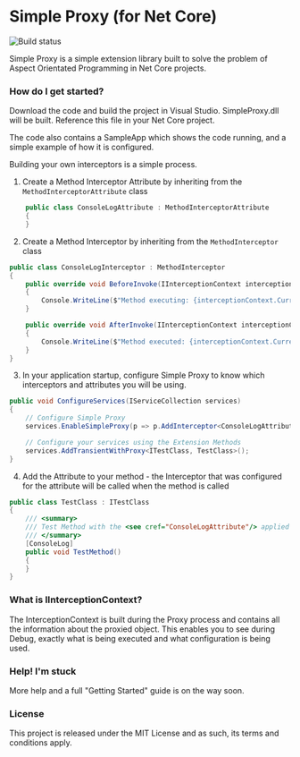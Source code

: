 # Simple Proxy (for Net Core)

![Build status](https://dev.azure.com/mambosoftware/SimpleProxy/_apis/build/status/SimpleProxy-CI)

Simple Proxy is a simple extension library built to solve the problem of Aspect Orientated Programming in Net Core projects.

### How do I get started?
Download the code and build the project in Visual Studio. SimpleProxy.dll will be built. Reference this file in your Net Core project.

The code also contains a SampleApp which shows the code running, and a simple example of how it is configured.

Building your own interceptors is a simple process.

1) Create a Method Interceptor Attribute by inheriting from the ```MethodInterceptorAttribute``` class

```csharp
    public class ConsoleLogAttribute : MethodInterceptorAttribute
    {
    }
```

2) Create a Method Interceptor by inheriting from the ```MethodInterceptor``` class

```csharp
public class ConsoleLogInterceptor : MethodInterceptor
{
    public override void BeforeInvoke(IInterceptionContext interceptionContext)
    {
        Console.WriteLine($"Method executing: {interceptionContext.CurrentMethod.Name}");
    }

    public override void AfterInvoke(IInterceptionContext interceptionContext, object methodResult)
    {
        Console.WriteLine($"Method executed: {interceptionContext.CurrentMethod.Name}");
    }
}
```
3) In your application startup, configure Simple Proxy to know which interceptors and attributes you will be using.

```csharp
public void ConfigureServices(IServiceCollection services)
{
    // Configure Simple Proxy
    services.EnableSimpleProxy(p => p.AddInterceptor<ConsoleLogAttribute, ConsoleLogInterceptor>());

    // Configure your services using the Extension Methods
    services.AddTransientWithProxy<ITestClass, TestClass>();
}

```

4) Add the Attribute to your method - the Interceptor that was configured for the attribute will be called when the method is called
```csharp
public class TestClass : ITestClass
{
    /// <summary>
    /// Test Method with the <see cref="ConsoleLogAttribute"/> applied
    /// </summary>
    [ConsoleLog]
    public void TestMethod()
    {
    }
}
```

### What is IInterceptionContext?

The InterceptionContext is built during the Proxy process and contains all the information about the proxied object. This enables you to see during Debug, exactly what is being executed and what configuration is being used.

### Help! I'm stuck

More help and a full "Getting Started" guide is on the way soon.

### License

This project is released under the MIT License and as such, its terms and conditions apply.
